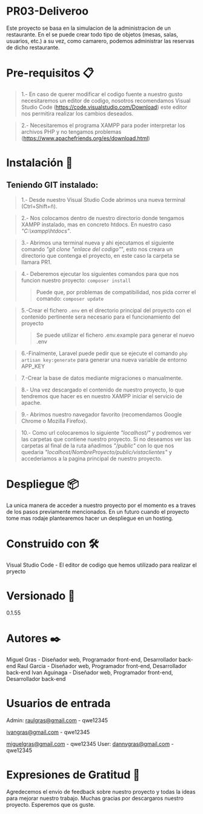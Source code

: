 # PR03-Deliveroo

Este proyecto se basa en la simulacion de la administracion de un restaurante. En el se puede crear todo tipo de objetos (mesas, salas, usuarios, etc.) a su vez, como camarero, podemos administrar las reservas de dicho restaurante.

# Pre-requisitos 📋

>1.- En caso de querer modificar el codigo fuente a nuestro gusto necesitaremos un editor de codigo, nosotros recomendamos Visual Studio Code (https://code.visualstudio.com/Download) este editor nos permitira realizar los cambios deseados.

>2.- Necesitaremos el programa XAMPP para poder interpretar los archivos PHP y no tengamos problemas (https://www.apachefriends.org/es/download.html)

# Instalación 🔧

## Teniendo GIT instalado:

>1.- Desde nuestro Visual Studio Code abrimos una nueva terminal (Ctrl+Shift+ñ).

>2.- Nos colocamos dentro de nuestro directorio donde tengamos XAMPP instalado, mas en concreto htdocs. En nuestro caso _"C:\xampp\htdocs"_.

>3.- Abrimos una terminal nueva y ahi ejecutamos el siguiente comando _"git clone "enlace del codigo"_", esto nos creara un directorio que contenga el proyecto, en este caso la carpeta se llamara PR1.

>4.- Deberemos ejecutar los siguientes comandos para que nos funcion nuestro proyecto: ```composer install``` 
>>Puede que, por problemas de compatibilidad, nos pida correr el comando: ```composer update```

>5.-Crear el fichero ```.env``` en el directorio principal del proyecto con el contenido pertinente sera necesario para el funcionamiento del proyecto
>>Se puede utilizar el fichero .env.example para generar el nuevo .env

>6.-Finalmente, Laravel puede pedir que se ejecute el comando ```php artisan key:generate``` para generar una nueva variable de entorno APP_KEY

>7.-Crear la base de datos mediante migraciones o manualmente.

>8.- Una vez descargado el contenido de nuestro proyecto, lo que tendremos que hacer es en nuestro XAMPP iniciar el servicio de apache.

>9.- Abrimos nuestro navegador favorito (recomendamos Google Chrome o Mozilla Firefox).

>10.- Como url colocaremos lo siguiente _"localhost/"_ y podremos ver las carpetas que contiene nuestro proyecto. Si no deseamos ver las carpetas al final de la ruta añadimos _"/public"_ con lo que nos quedaria _"localhost/NombreProyecto/public/vistaclientes"_ y accederiamos a la pagina principal de nuestro proyecto.


# Despliegue 📦

La unica manera de acceder a nuestro proyecto por el momento es a traves de los pasos previamente mencionados.
En un futuro cuando el proyecto tome mas rodaje plantearemos hacer un despliegue en un hosting.

# Construido con 🛠️
Visual Studio Code - El editor de codigo que hemos utilizado para realizar el pryecto

# Versionado 📌
0.1.55

# Autores ✒️
Miguel Gras - Diseñador web, Programador front-end, Desarrollador back-end
Raul Garcia - Diseñador web, Programador front-end, Desarrollador back-end
Ivan Aguinaga - Diseñador web, Programador front-end, Desarrollador back-end

# Usuarios de entrada
Admin:
  raulgras@gmail.com - qwe12345
  
  ivangras@gmail.com - qwe12345
  
  miguelgras@gmail.com - qwe12345
User:
  dannygras@gmail.com - qwe12345

# Expresiones de Gratitud 🎁
Agredecemos el envio de feedback sobre nuestro proyecto y todas la ideas para mejorar nuestro trabajo.
Muchas gracias por descargaros nuestro proyecto. Esperemos que os guste.
